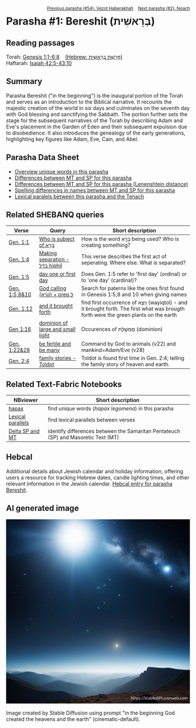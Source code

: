 
<span style="float: right;"><sup> <a href="../54%20-%20Vezot%20Haberakhah">Previous parasha (#54): Vezot Haberakhah</a> &nbsp;&nbsp; <a href="../02%20-%20Noach">Next parasha (#2): Noach</a></sup></span>
# Parasha #1: Bereshit (בְּרֵאשִׁית) <a name="start"></a> 
## Reading passages

Torah: <a href="https://www.stepbible.org/?q=version=NASB2020|reference=Gen.1:1-6:8&options=HNVUG" target="_blank">Genesis 1:1-6:8</a> &nbsp;&nbsp; <a href="https://tikkun.io/#/p/bereshit" target="_blank">(Hebrew: פָּרָשַׁת בְּרֵאשִׁית)</a><br>
Haftarah: <a href="https://www.stepbible.org/?q=version=NASB2020|reference=Isa.42:5-43:10&options=HNVUG" target="_blank">Isaiah 42:5-43:10</a>

## Summary

Parasha Bereshit ("in the beginning") is the inaugural portion of the Torah and serves as an introduction to the Biblical narrative. It recounts the majestic creation of the world in six days and culminates on the seventh day with God blessing and sanctifying the Sabbath. The portion further sets the stage for the subsequent narratives of the Torah by describing Adam and Eve's placement in the Garden of Eden and their subsequent expulsion due to disobedience. It also introduces the genealogy of the early generations, highlighting key figures like Adam, Eve, Cain, and Abel.

## Parasha Data Sheet

<ul><li><a href="https://tonyjurg.github.io/Parashot/WeeklyParasha/01%20-%20Bereshit/hapax_legomena(Bereshit).html" target="_blank">Overview unique words in this parasha</a>
</li><li><a href="https://tonyjurg.github.io/Parashot/WeeklyParasha/01%20-%20Bereshit/differences_MT_SP(Bereshit).html" target="_blank">Differences between MT and SP for this parasha</a>
</li><li><a href="https://tonyjurg.github.io/Parashot/WeeklyParasha/01%20-%20Bereshit/levenshtein_differences_MT_SP(Bereshit).html" target="_blank">Differences between MT and SP for this parasha (Lenenshtein distance)</a>
</li><li><a href="https://tonyjurg.github.io/Parashot/WeeklyParasha/01%20-%20Bereshit/spelling_differences_SP_MT(Bereshit).html" target="_blank">Spelling differences in names between MT and SP for this parasha</a>
</li><li><a href="https://tonyjurg.github.io/Parashot/WeeklyParasha/01%20-%20Bereshit/lexical_parallels(Bereshit).html" target="_blank">Lexical paralels between this parasha and the Tenach</a>
</li></ul>

## Related SHEBANQ queries

Verse | Query | Short description
--- | --- | ---
<a href="https://www.stepbible.org/?q=version=NASB2020\|reference=Gen.1:1&options=HNVUG" target="_blank">Gen. 1:1</a> | <a href="https://shebanq.ancient-data.org/hebrew/text?iid=6282&version=2021&page=1&mr=r&qw=q" target="_blank">Who is subject of בָּרָ֣א</a> | How is the word בָּרָ֣א being used? Who is creating something?
<a href="https://www.stepbible.org/?q=version=NASB2020\|reference=Gen.1:4&options=HNVUG" target="_blank">Gen. 1:4</a> | <a href="https://shebanq.ancient-data.org/hebrew/text?iid=6299&version=2021&page=1&mr=r&qw=q" target="_blank">Making separation - בדל hiphil</a> | This verse describes the first act of seperating. Where else. What is separated?
<a href="https://www.stepbible.org/?q=version=NASB2020\|reference=Gen.1:5&options=HNVUG" target="_blank">Gen. 1:5</a> | <a href="https://shebanq.ancient-data.org/hebrew/text?iid=6281&version=2021&page=1&mr=r&qw=q" target="_blank">day one or first day</a> | Does Gen. 1:5 refer to 'first day' (ordinal) or to 'one day' (cardinal)?
<a href="https://www.stepbible.org/?q=version=NASB2020\|reference=Gen.1:5,8,10&options=HNVUG" target="_blank">Gen. 1:5,8&10</a> | <a href="https://shebanq.ancient-data.org/hebrew/text?iid=6279&version=2021&page=1&mr=r&qw=q" target="_blank">God calling (קרא) + prep ל</a> | Search for paterns like the ones first found in Genesis 1:5,8 and 10 when giving names
<a href="https://www.stepbible.org/?q=version=NASB2020\|reference=Gen.1:12&options=HNVUG" target="_blank">Gen. 1:12</a> | <a href="https://shebanq.ancient-data.org/hebrew/text?iid=5623&version=2021&page=1&mr=r&qw=q" target="_blank">and it brought forth</a> | find first occurrence of וַיֵּצֵ֥א (wayiqtol) - and it brought forth. The first what was brougth forth were the green plants on the earth
<a href="https://www.stepbible.org/?q=version=NASB2020\|reference=Gen.1:16&options=HNVUG" target="_blank">Gen 1:16</a> | <a href="https://shebanq.ancient-data.org/hebrew/text?iid=6242&version=2021&page=1&mr=r&qw=q" target="_blank">dominion of large and small light</a> | Occurences of מֶמְשֶׁ֣לֶת (dominion)
<a href="https://www.stepbible.org/?q=version=NASB2020\|reference=Gen.1:22,28&options=HNVUG" target="_blank">Gen. 1:22&28</a> | <a href="https://shebanq.ancient-data.org/hebrew/text?iid=6286&version=2021&page=1&mr=r&qw=q" target="_blank">be fertile and be many</a> | Command by God to animals (v22) and mankind=Adam/Eve (v28)
<a href="https://www.stepbible.org/?q=version=NASB2020\|reference=Gen.2:4&options=HNVUG" target="_blank">Gen. 2:4</a> | <a href="https://shebanq.ancient-data.org/hebrew/text?iid=6261&version=2021&page=1&mr=r&qw=q" target="_blank">family stories - Toldot</a> | Toldot is found first time in Gen. 2:4; telling the family story of heaven and earth.

## Related Text-Fabric Notebooks

NBviewer | Short description
---|---
<a href="https://nbviewer.org/github/tonyjurg/Parashot/blob/main/WeeklyParasha/01%20-%20Bereshit/hapax.ipynb" target="_blank">hapax</a>| find unique words (*hapax legomena*) in this parasha
<a href="https://nbviewer.org/github/tonyjurg/Parashot/blob/main/WeeklyParasha/01%20-%20Bereshit/lexical_parallels.ipynb" target="_blank">Lexical parallels</a>| find lexical parallels between verses
<a href="https://nbviewer.org/github/tonyjurg/Parashot/blob/main/WeeklyParasha/01%20-%20Bereshit/delta_mt_and_sp.ipynb" target="_blank">Delta SP and MT</a>| identify differences between the Samaritan Pentateuch (SP) and Masoretic Text (MT)

## Hebcal

Additional details about Jewish calendar and holiday information, offering users a resource for tracking Hebrew dates, candle lighting times, and other relevant information in the Jewish calendar. <a href="https://www.hebcal.com/sedrot/bereshit" target="_blank">Hebcal entry for parasha Bereshit</a>.

## AI generated image

<img src="stablediffusion_image.png">

Image created by Stable Diffusion using prompt "in the beginning God created the heavens and the earth" (cinematic-default).
